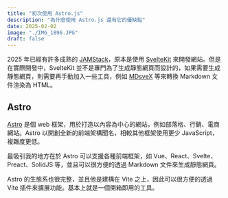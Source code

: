 ```yaml
---
title: "初次使用 Astro.js"
description: "為什麼使用 Astro.js 還有它的優缺點"
date: 2025-02-02
image: "./IMG_1896.JPG"
draft: false
---
```


2025 年已經有許多成熟的 [JAMStack](https://jamstack.org/generators/)，原本是使用 [SvelteKit](https://svelte.dev/docs/kit/introduction) 來開發網站。但是在實際開發中，SvelteKit 並不是專門為了生成靜態網頁而設計的，如果需要生成靜態網頁，則需要再手動加入一些工具，例如 [MDsveX](https://github.com/pngwn/MDsveX) 等來轉換 Markdown 文件渲染為 HTML。

## Astro

[Astro](https://astro.build/) 是個 web 框架，用於打造以內容為中心的網站，例如部落格、行銷、電商網站。Astro 以開創全新的前端架構聞名，相較其他框架使用更少 JavaScript，複雜度更低。

最吸引我的地方在於 Astro 可以支援各種前端框架，如 Vue、React、Svelte、Preact、SolidJS 等，並且可以很方便的透過 Markdown 文件來生成靜態網頁。

Astro 的生態系也很完整，並且他是建構在 Vite 之上，因此可以很方便的透過 Vite 插件來擴展功能。基本上就是一個開箱即用的工具。
